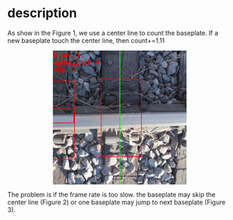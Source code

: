 # description

As show in the Figure 1, we use a center line to count the baseplate. If a new baseplate touch the center line, then count+=1.11
<p align="center"> <img src='3.baseplate_counting/Figure 1.gif' align="center" height="300px"> </p>


The problem is if the frame rate is too slow. the baseplate may skip the center line (Figure 2) or one baseplate may jump to next baseplate (Figure 3).
